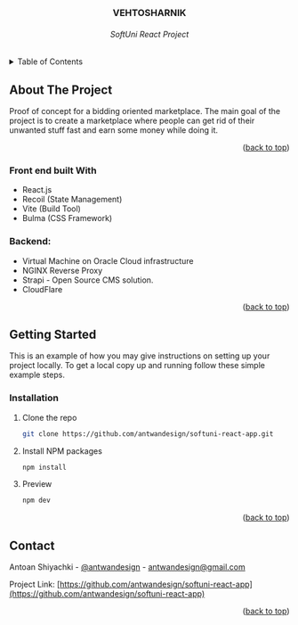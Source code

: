 
<a name="readme-top"></a>


<br />

  <h3 align="center">VEHTOSHARNIK</h3>
  <h6 align="center">SoftUni React Project</h3>


</div>



<!-- TABLE OF CONTENTS -->
<details>
  <summary>Table of Contents</summary>
  <ol>
    <li>
      <a href="#about-the-project">About The Project</a>
      <ul>
        <li><a href="#built-with">Built With</a></li>
      </ul>
    </li>
    <li>
      <a href="#getting-started">Getting Started</a>
      <ul>
        <li><a href="#installation">Installation</a></li>
      </ul>
    </li>
    <li><a href="#usage">Usage</a></li>
    <li><a href="#contact">Contact</a></li>

  </ol>
</details>



<!-- ABOUT THE PROJECT -->
## About The Project


Proof of concept for a bidding oriented marketplace. The main goal of the project is to create a marketplace where people can get rid of their unwanted stuff fast and earn some money while doing it.
<p align="right">(<a href="#readme-top">back to top</a>)</p>



### Front end built With


* React.js
* Recoil (State Management)
* Vite (Build Tool)
* Bulma (CSS Framework)

### Backend:
* Virtual Machine on Oracle Cloud infrastructure
* NGINX Reverse Proxy
* Strapi - Open Source CMS solution.
* CloudFlare




<p align="right">(<a href="#readme-top">back to top</a>)</p>



<!-- GETTING STARTED -->
## Getting Started

This is an example of how you may give instructions on setting up your project locally.
To get a local copy up and running follow these simple example steps.

### Installation


1. Clone the repo
   ```sh
   git clone https://github.com/antwandesign/softuni-react-app.git
   ```
2. Install NPM packages
   ```sh
   npm install
   ```
3. Preview
   ```sh
   npm dev
   ```

<p align="right">(<a href="#readme-top">back to top</a>)</p>





<!-- CONTACT -->
## Contact

Antoan Shiyachki - [@antwandesign](https://facebook.com/daantwan) - antwandesign@gmail.com

Project Link: [https://github.com/antwandesign/softuni-react-app](https://github.com/antwandesign/softuni-react-app)

<p align="right">(<a href="#readme-top">back to top</a>)</p>

